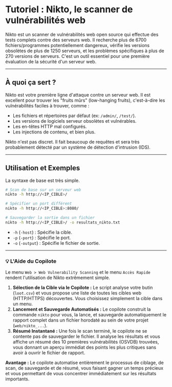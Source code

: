 # Tutoriel : Nikto, le scanner de vulnérabilités web

Nikto est un scanner de vulnérabilités web open source qui effectue des tests complets contre des serveurs web. Il recherche plus de 6700 fichiers/programmes potentiellement dangereux, vérifie les versions obsolètes de plus de 1250 serveurs, et les problèmes spécifiques à plus de 270 versions de serveurs. C'est un outil essentiel pour une première évaluation de la sécurité d'un serveur web.

---

## À quoi ça sert ?

Nikto est votre première ligne d'attaque contre un serveur web. Il est excellent pour trouver les "fruits mûrs" (low-hanging fruits), c'est-à-dire les vulnérabilités faciles à trouver, comme :

-   Les fichiers et répertoires par défaut (ex: `/admin/`, `/test/`).
-   Les versions de logiciels serveur obsolètes et vulnérables.
-   Les en-têtes HTTP mal configurés.
-   Les injections de contenu, et bien plus.

Nikto n'est pas discret. Il fait beaucoup de requêtes et sera très probablement détecté par un système de détection d'intrusion (IDS).

---

## Utilisation et Exemples

La syntaxe de base est très simple.

```bash
# Scan de base sur un serveur web
nikto -h http://<IP_CIBLE>/

# Spécifier un port différent
nikto -h http://<IP_CIBLE>:8080/

# Sauvegarder la sortie dans un fichier
nikto -h http://<IP_CIBLE>/ -o resultats_nikto.txt
```

- `-h` (`-host`) : Spécifie la cible.
- `-p` (`-port`) : Spécifie le port.
- `-o` (`-output`) : Spécifie le fichier de sortie.

---

### 💡 L'Aide du Copilote

Le menu `Web > Web Vulnerability Scanning` et le menu `Accès Rapide` rendent l'utilisation de Nikto extrêmement simple.

1.  **Sélection de la Cible via le Copilote :** Le script analyse votre butin (`loot.csv`) et vous propose une liste de toutes les cibles web (HTTP/HTTPS) découvertes. Vous choisissez simplement la cible dans un menu.
2.  **Lancement et Sauvegarde Automatisés :** Le copilote construit la commande `nikto` pour vous, la lance, et sauvegarde automatiquement le rapport complet dans un fichier horodaté au sein de votre projet (`web/nikto_...`).
3.  **Résumé Instantané :** Une fois le scan terminé, le copilote ne se contente pas de sauvegarder le fichier. Il analyse les résultats et vous affiche un résumé des 10 premières vulnérabilités (OSVDB) trouvées, vous donnant un aperçu immédiat des points les plus critiques sans avoir à ouvrir le fichier de rapport.

**Avantage :** Le copilote automatise entièrement le processus de ciblage, de scan, de sauvegarde et de résumé, vous faisant gagner un temps précieux et vous permettant de vous concentrer immédiatement sur les résultats importants.
